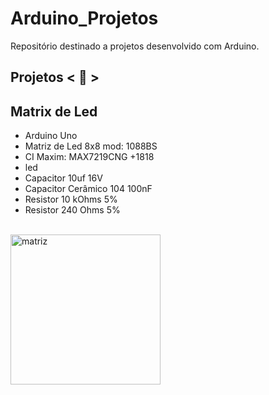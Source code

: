 # Arduino_Projetos
 Repositório destinado a projetos desenvolvido com Arduino.



## Projetos < 🚀 >

## Matrix de Led

* Arduino Uno
* Matriz de Led 8x8 mod: 1088BS
* CI Maxim: MAX7219CNG +1818
* led
* Capacitor 10uf 16V
* Capacitor Cerâmico 104 100nF
* Resistor 10 kOhms 5%
* Resistor 240 Ohms 5%

<br>

<img align="left" alt="matriz" width="240px" src="https://github.com/alexaugusto23/Arduino_Projetos/blob/main/img/matriz_led_01.gif">

 

